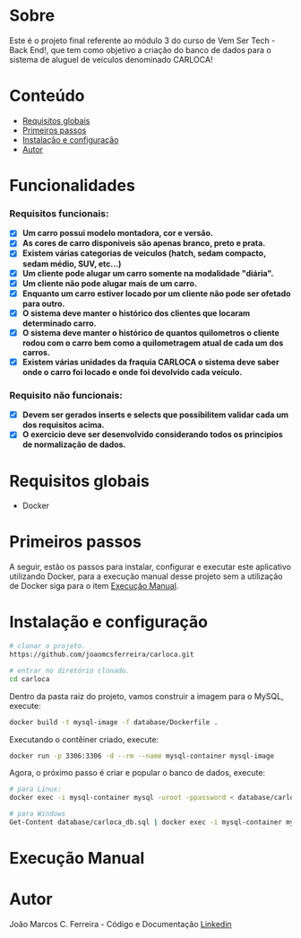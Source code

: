# Sobre

Este é o projeto final referente ao módulo 3 do curso de Vem Ser Tech - Back End!, que tem como objetivo a criação do banco de dados para o sistema de aluguel de veículos denominado CARLOCA!

# Conteúdo

- [Requisitos globais](#requisitos-globais)
- [Primeiros passos](#primeiros-passos)
- [Instalação e configuração](#instalação-e-configuração)
- [Autor](#autor)

# Funcionalidades

### Requisitos funcionais:

- [x] **Um carro possui modelo montadora, cor e versão.**
- [x] **As cores de carro disponiveis são apenas branco, preto e prata.**
- [x] **Existem várias categorias de veiculos (hatch, sedam compacto, sedam médio, SUV, etc...)**
- [x] **Um cliente pode alugar um carro somente na modalidade "diária".**
- [x] **Um cliente não pode alugar mais de um carro.**
- [x] **Enquanto um carro estiver locado por um cliente não pode ser ofetado para outro.**
- [x] **O sistema deve manter o histórico dos clientes que locaram determinado carro.**
- [x] **O sistema deve manter o histórico de quantos quilometros o cliente rodou com o carro bem como a quilometragem atual de cada um dos carros.**
- [x] **Existem várias unidades da fraquia CARLOCA o sistema deve saber onde o carro foi locado e onde foi devolvido cada veículo.**

### Requisito não funcionais:

- [x] **Devem ser gerados inserts e selects que possibilitem validar cada um dos requisitos acima.**
- [x] **O exercicio deve ser desenvolvido considerando todos os principios de normalização de dados.**

# Requisitos globais

- Docker

# Primeiros passos

A seguir, estão os passos para instalar, configurar e executar este aplicativo utilizando Docker, para a execução manual desse projeto sem a utilização de Docker siga para o item [Execução Manual](#execução-manual).

# Instalação e configuração

```bash
# clonar o projeto.
https://github.com/joaomcsferreira/carloca.git

# entrar no diretório clonado.
cd carloca
```

Dentro da pasta raiz do projeto, vamos construir a imagem para o MySQL, execute:

```bash
docker build -t mysql-image -f database/Dockerfile .
```

Executando o contêiner criado, execute:

```bash
docker run -p 3306:3306 -d --rm --name mysql-container mysql-image
```

Agora, o próximo passo é criar e popular o banco de dados, execute:

```bash
# para Linux:
docker exec -i mysql-container mysql -uroot -ppassword < database/carloca_db.sql

# para Windows
Get-Content database/carloca_db.sql | docker exec -i mysql-container mysql -uroot -ppassword
```

# Execução Manual

# Autor

João Marcos C. Ferreira - Código e Documentação [Linkedin](https://www.linkedin.com/in/joao-mcf/)
